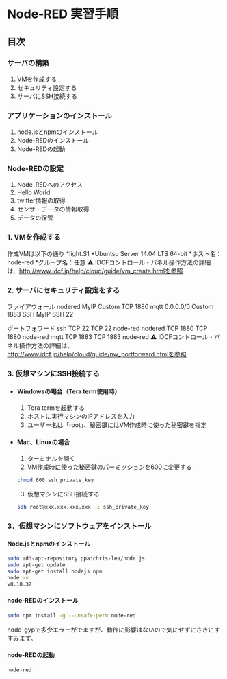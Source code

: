 # Node-RED 実習手順

## 目次

### サーバの構築
  1. VMを作成する
  1. セキュリティ設定する
  1. サーバにSSH接続する

### アプリケーションのインストール
  1. node.jsとnpmのインストール
  1. Node-REDのインストール
  1. Node-REDの起動

### Node-REDの設定
  1. Node-REDへのアクセス
  1. Hello World
  1. twitter情報の取得
  1. センサーデータの情報取得
  1. データの保管

### 1. VMを作成する
  作成VMは以下の通り
    *light.S1
    *Ubuntsu Server 14.04 LTS 64-bit
    *ホスト名：node-red
    *グループ名：任意
  :warning: IDCFコントロール・パネル操作方法の詳細は、http://www.idcf.jp/help/cloud/guide/vm_create.htmlを参照

### 2. サーバにセキュリティ設定をする
  ファイアウォール
    nodered MyIP Custom TCP 1880
    mqtt 0.0.0.0/0 Custom 1883 
    SSH MyIP SSH 22 

  ポートフォワード
    ssh TCP 22 TCP 22 node-red
    nodered TCP 1880 TCP 1880 node-red
    mqtt TCP 1883 TCP 1883 node-red
  :warning: IDCFコントロール・パネル操作方法の詳細は、http://www.idcf.jp/help/cloud/guide/nw_portforward.htmlを参照

### 3. 仮想マシンにSSH接続する

* #### Windowsの場合（Tera term使用時）

  1. Tera termを起動する
  2. ホストに実行マシンのIPアドレスを入力
  3. ユーザー名は「root」、秘密鍵にはVM作成時に使った秘密鍵を指定
  
* #### Mac、Linuxの場合

  1. ターミナルを開く
  2. VM作成時に使った秘密鍵のパーミッションを600に変更する

    ```bash
    chmod 600 ssh_private_key
    ```

  3. 仮想マシンにSSH接続する

    ```bash
    ssh root@xxx.xxx.xxx.xxx -i ssh_private_key
    ```


### 3．仮想マシンにソフトウェアをインストール

#### Node.jsとnpmのインストール

  ```sh
sudo add-apt-repository ppa:chris-lea/node.js 
sudo apt-get update
sudo apt-get install nodejs npm
node -v
v0.10.37
  ```

#### node-REDのインストール

  ```sh
  sudo npm install -g --unsafe-perm node-red
  ```
  
node-gypで多少エラーがでますが、動作に影響はないので気にせずにさきにすすみます。
  
#### node-REDの起動

  ```
  node-red
  ```
